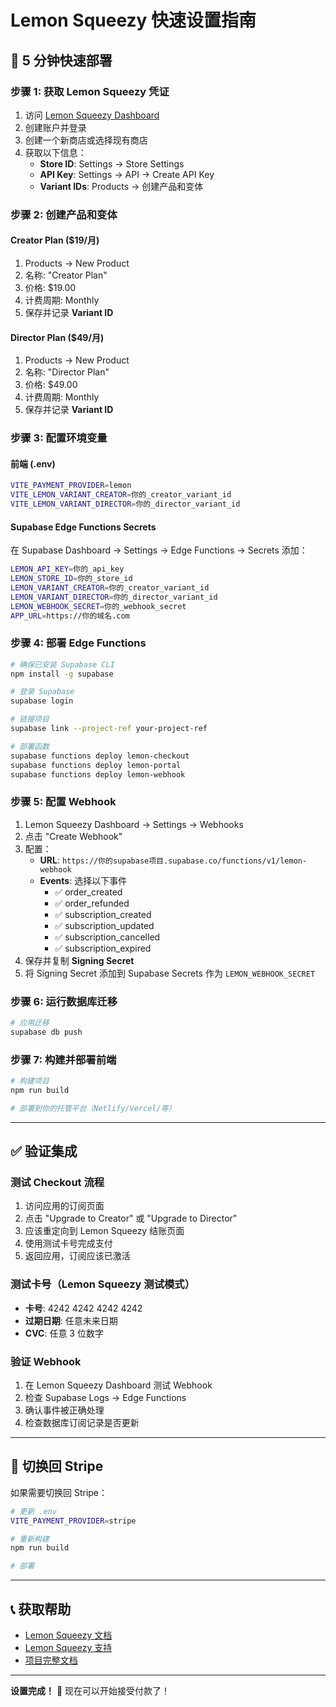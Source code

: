 # Lemon Squeezy 快速设置指南

## 🚀 5 分钟快速部署

### 步骤 1: 获取 Lemon Squeezy 凭证

1. 访问 [Lemon Squeezy Dashboard](https://app.lemonsqueezy.com/)
2. 创建账户并登录
3. 创建一个新商店或选择现有商店
4. 获取以下信息：
   - **Store ID**: Settings → Store Settings
   - **API Key**: Settings → API → Create API Key
   - **Variant IDs**: Products → 创建产品和变体

### 步骤 2: 创建产品和变体

#### Creator Plan ($19/月)
1. Products → New Product
2. 名称: "Creator Plan"
3. 价格: $19.00
4. 计费周期: Monthly
5. 保存并记录 **Variant ID**

#### Director Plan ($49/月)
1. Products → New Product
2. 名称: "Director Plan"
3. 价格: $49.00
4. 计费周期: Monthly
5. 保存并记录 **Variant ID**

### 步骤 3: 配置环境变量

#### 前端 (.env)

```bash
VITE_PAYMENT_PROVIDER=lemon
VITE_LEMON_VARIANT_CREATOR=你的_creator_variant_id
VITE_LEMON_VARIANT_DIRECTOR=你的_director_variant_id
```

#### Supabase Edge Functions Secrets

在 Supabase Dashboard → Settings → Edge Functions → Secrets 添加：

```bash
LEMON_API_KEY=你的_api_key
LEMON_STORE_ID=你的_store_id
LEMON_VARIANT_CREATOR=你的_creator_variant_id
LEMON_VARIANT_DIRECTOR=你的_director_variant_id
LEMON_WEBHOOK_SECRET=你的_webhook_secret
APP_URL=https://你的域名.com
```

### 步骤 4: 部署 Edge Functions

```bash
# 确保已安装 Supabase CLI
npm install -g supabase

# 登录 Supabase
supabase login

# 链接项目
supabase link --project-ref your-project-ref

# 部署函数
supabase functions deploy lemon-checkout
supabase functions deploy lemon-portal
supabase functions deploy lemon-webhook
```

### 步骤 5: 配置 Webhook

1. Lemon Squeezy Dashboard → Settings → Webhooks
2. 点击 "Create Webhook"
3. 配置：
   - **URL**: `https://你的supabase项目.supabase.co/functions/v1/lemon-webhook`
   - **Events**: 选择以下事件
     - ✅ order_created
     - ✅ order_refunded
     - ✅ subscription_created
     - ✅ subscription_updated
     - ✅ subscription_cancelled
     - ✅ subscription_expired
4. 保存并复制 **Signing Secret**
5. 将 Signing Secret 添加到 Supabase Secrets 作为 `LEMON_WEBHOOK_SECRET`

### 步骤 6: 运行数据库迁移

```bash
# 应用迁移
supabase db push
```

### 步骤 7: 构建并部署前端

```bash
# 构建项目
npm run build

# 部署到你的托管平台（Netlify/Vercel/等）
```

---

## ✅ 验证集成

### 测试 Checkout 流程

1. 访问应用的订阅页面
2. 点击 "Upgrade to Creator" 或 "Upgrade to Director"
3. 应该重定向到 Lemon Squeezy 结账页面
4. 使用测试卡号完成支付
5. 返回应用，订阅应该已激活

### 测试卡号（Lemon Squeezy 测试模式）

- **卡号**: 4242 4242 4242 4242
- **过期日期**: 任意未来日期
- **CVC**: 任意 3 位数字

### 验证 Webhook

1. 在 Lemon Squeezy Dashboard 测试 Webhook
2. 检查 Supabase Logs → Edge Functions
3. 确认事件被正确处理
4. 检查数据库订阅记录是否更新

---

## 🔄 切换回 Stripe

如果需要切换回 Stripe：

```bash
# 更新 .env
VITE_PAYMENT_PROVIDER=stripe

# 重新构建
npm run build

# 部署
```

---

## 📞 获取帮助

- [Lemon Squeezy 文档](https://docs.lemonsqueezy.com/)
- [Lemon Squeezy 支持](https://www.lemonsqueezy.com/help)
- [项目完整文档](../features/lemon-squeezy-integration.md)

---

**设置完成！** 🎉 现在可以开始接受付款了！
